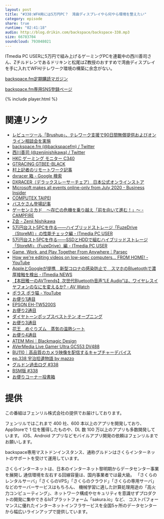 ```yaml
---
layout: post
title: "#338:WFH用には5万円PC？　湾曲ディスプレイやら何やら環境を整えたい"
category: episode
share: true
runtime: "02:41:18"
audio: http://blog.drikin.com/backspace/backspace-338.mp3
size: 66783704
soundcloud: 793048021
---
```


ITmedia PC USERに5万円で組み上げるゲーミングPCを連載中の西川善司さん、Zチルドレンであるドリキンと松尾はZ教授のおすすめで湾曲ディスプレイを手に入れてWFH/テレワーク環境の構築に余念がない。

[backspace.fm定期購読マガジン](https://note.mu/drikin/m/m55ec296b7655)

[backspace.fm専用SNS登録ページ](https://mstdn.guru/invite/3WVHpSMr)

{% include player.html %}

# 関連リンク
* [レビューツール「Brushup」、テレワーク支援で90日間無償提供およびオンライン相談会を実施](https://www.brushup.net/)
* [backspace.fm (@backspacefm) / Twitter](https://twitter.com/backspacefm)
* [西川善司 (@zenjinishikawa) / Twitter](https://twitter.com/zenjinishikawa)
* [HKC ゲーミング モニター C340](https://www.youtube.com/watch?v=yiet7LPKqns)
* [GTRACING GTBEE-BLACK](https://www.youtube.com/watch?v=Y1yJoFxUCtw)
* [村上記者のリモートワーク記事](https://www.itmedia.co.jp/news/articles/2004/09/news144.html)
* [dxracer 箱 - Google 検索](https://www.google.co.jp/search?q=dxracer+%E7%AE%B1&tbm=isch&ved=2ahUKEwjDm9Lwnt_oAhVLzYsBHa_qA9cQ2-cCegQIABAA&oq=dxracer+%E7%AE%B1&gs_lcp=CgNpbWcQAzoCCAA6BAgAEAQ6BAgAEB46BggAEAQQGFDeCVjTHWD7IGgCcAB4AIABeogB_wSSAQMyLjSYAQCgAQGqAQtnd3Mtd2l6LWltZw&sclient=img&ei=-B-RXsO_Gsuar7wPr9WPuA0&bih=710&biw=1386)
* [DXRACER（デラックスレーサーチェア） 日本公式オンラインストア](https://dxracer.jp/)
* [Microsoft makes all events online-only from July 2020 - Business Insider](https://www.businessinsider.com/microsoft-events-2021-online-only-2020-4)
* [COMPUTEX TAIPEI](https://www.computextaipei.com.tw/)
* [バスケさん登場記事](https://toyokeizai.net/articles/-/343617)
* [ゲーセンミカド　～存亡の危機を乗り越え「前を向いて進む！」～ - CAMPFIRE](https://camp-fire.jp/projects/view/255036)
* [Z会 - Zenji Nishikawa](https://www.youtube.com/user/zenjinishikawaable)
* [5万円台スト5PCを作る――ハイブリッドストレージ「FuzeDrive（StoreMI）」の性能チェック編 - ITmedia PC USER](https://www.itmedia.co.jp/pcuser/articles/2004/13/news070.html)
* [5万円台スト5PCを作る――SSDとHDDで組むハイブリッドストレージ「StoreMI」（FuzeDrive）編 - ITmedia PC USER](https://www.itmedia.co.jp/pcuser/articles/2004/10/news073_2.html)
* [Game, Work, and Play Together From Anywhere｜Parsec](https://parsecgaming.com/)
* [How we're editing videos on low-spec computers... FROM HOME! - YouTube](https://www.youtube.com/watch?v=B821HqH-dWI)
* [AppleとGoogleが提携　新型コロナの感染防止で　スマホのBluetoothで濃厚接触を検出 - ITmedia NEWS](https://www.itmedia.co.jp/news/articles/2004/11/news017.html)
* [【本田雅一のAVTrends】次世代Bluetooth音声“LE Audio”は、ワイヤレスイヤフォンのなにを変えるか? - AV Watch](https://av.watch.impress.co.jp/docs/series/avt/1245846.html)
* [ポラス ポラ猫 - YouTube](https://www.youtube.com/watch?v=-JOFS9Bb89g&feature=youtu.be)
* [お便り1通目](https://mstdn.guru/@drikin/103977795461114569)
* [EPSON EH-TW5200S](https://kakaku.com/item/K0000558909/)
* [お便り2通目](https://mstdn.guru/@drikin/103977820824650016)
* [ダイヤトーンポップスベストテン オープニング](https://www.youtube.com/watch?v=uXTSvx0N_wE)
* [お便り3通目](https://mstdn.guru/@drikin/103977838917519398)
* [花王　めぐりズム　蒸気の温熱シート](https://www.kao.co.jp/megrhythm/sheet/)
* [お便り4通目](https://mstdn.guru/@drikin/103977879882192881)
* [ATEM Mini｜Blackmagic Design](https://www.blackmagicdesign.com/jp/products/atemmini)
* [AVerMedia Live Gamer Ultra GC553 DV488](https://amzn.to/3c8Qkwv)
* [BU110｜高品質のカメラ映像を配信するキャプチャーデバイス](https://www.avermedia.co.jp/event/bu110_jp/)
* [ep.338 宇治拾遺物語 by mazzo](https://note.com/mazzo/n/n664137834918)
* [グルドン過去ログ #338](https://rbtnn.github.io/mstdn-picker/?instance=mstdn.guru&since_id=103977242018540592&max_id=103978019759092204)
* [BSM版 #338](https://note.com/backspacefm/n/n14fcf13adb70)
* [お便りコーナー投書箱](https://forms.gle/NDBngfLwc3jKbLEJ6)

# 提供

この番組はフェンリル株式会社の提供でお届けしております。

フェンリルではこれまで 400 社、600 本以上のアプリを開発しており、AppStoreで 1 位を獲得したものや、DL 数 100 万以上のアプリも多数開発しています。
iOS、Android アプリなどモバイルアプリ開発の依頼はフェンリルまでお願いします。

backspace専用マストドンインスタンス、通称グルドンはさくらインターネットのサポートを受けて運用しています。

さくらインターネットは、日本のインターネット黎明期からデータセンター事業を展開し
通信環境を左右する回線容量は、国内事業者では最大級。
「さくらのレンタルサーバ」「さくらのVPS」「さくらのクラウド」「さくらの専用サーバ」などのサーバーサービスはもちろん、
機械学習に適した計算処理用途の「高火力コンピューティング」、ネットワーク構成やセキュリティを意識せずプロダクトの開発に集中できるIoTプラットフォーム「sakura.io」など、
コストパフォーマンスに優れたインターネットインフラサービスを全国5ヶ所のデータセンターから幅広いラインアップで提供しています。

